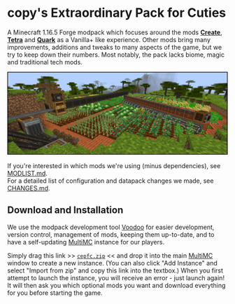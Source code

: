 # copy's Extraordinary Pack for Cuties

A Minecraft 1.16.5 Forge modpack which focuses around the mods **[Create]**, **[Tetra]** and **[Quark]** as a Vanilla+ like experience. Other mods bring many improvements, additions and tweaks to many aspects of the game, but we try to keep down their numbers. Most notably, the pack lacks biome, magic and traditional tech mods.

[Create]: https://www.curseforge.com/minecraft/mc-mods/create
[Tetra]:  https://www.curseforge.com/minecraft/mc-mods/tetra
[Quark]:  https://www.curseforge.com/minecraft/mc-mods/quark

![](docs/screenshot.png)

If you're interested in which mods we're using (minus dependencies), see [MODLIST.md](MODLIST.md).  
For a detailed list of configuration and datapack changes we made, see [CHANGES.md](CHANGES.md).

## Download and Installation

We use the modpack development tool [Voodoo] for easier development, version control, management of mods, keeping them up-to-date, and to have a self-updating [MultiMC] instance for our players.

Simply drag this link >> [`cepfc.zip`](https://copy.mcft.net/mc/cepfc/cepfc.zip) << and drop it into the main [MultiMC] window to create a new instance. (You can also click "Add Instance" and select "Import from zip" and copy this link into the textbox.) When you first attempt to launch the instance, you will receive an error - just launch again! It will then ask you which optional mods you want and download everything for you before starting the game.

[Voodoo]:  https://github.com/DaemonicLabs/Voodoo
[MultiMC]: https://multimc.org/

